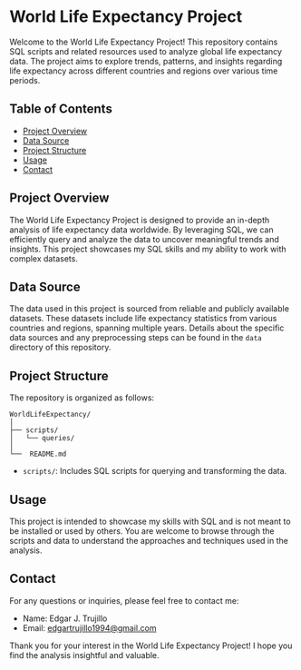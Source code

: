 # World Life Expectancy Project

Welcome to the World Life Expectancy Project! This repository contains SQL scripts and related resources used to analyze global life expectancy data. The project aims to explore trends, patterns, and insights regarding life expectancy across different countries and regions over various time periods.

## Table of Contents

- [Project Overview](#project-overview)
- [Data Source](#data-source)
- [Project Structure](#project-structure)
- [Usage](#usage)
- [Contact](#contact)

## Project Overview

The World Life Expectancy Project is designed to provide an in-depth analysis of life expectancy data worldwide. By leveraging SQL, we can efficiently query and analyze the data to uncover meaningful trends and insights. This project showcases my SQL skills and my ability to work with complex datasets.

## Data Source

The data used in this project is sourced from reliable and publicly available datasets. These datasets include life expectancy statistics from various countries and regions, spanning multiple years. Details about the specific data sources and any preprocessing steps can be found in the `data` directory of this repository.

## Project Structure

The repository is organized as follows:

```
WorldLifeExpectancy/
│
├── scripts/
│   └── queries/
│  
└──  README.md
```
- `scripts/`: Includes SQL scripts for querying and transforming the data.

## Usage

This project is intended to showcase my skills with SQL and is not meant to be installed or used by others. You are welcome to browse through the scripts and data to understand the approaches and techniques used in the analysis.

## Contact

For any questions or inquiries, please feel free to contact me:

- Name: Edgar J. Trujillo
- Email: edgartrujillo1994@gmail.com

Thank you for your interest in the World Life Expectancy Project! I hope you find the analysis insightful and valuable.

